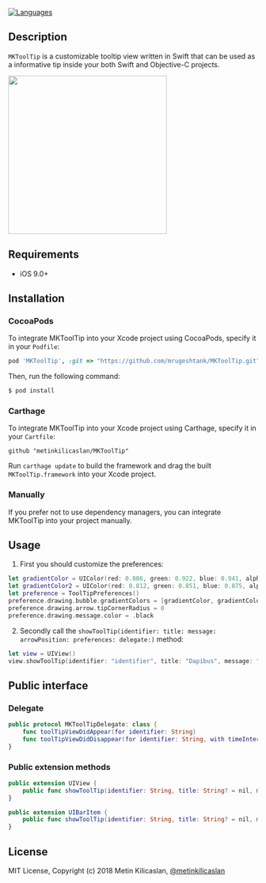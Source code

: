 [![Languages](https://img.shields.io/badge/language-swift%204.2%20|%20objc-FF69B4.svg?style=plastic)](#) <br/>

Description
--------------

```MKToolTip``` is a customizable tooltip view written in Swift that can be used as a informative tip inside your both Swift and Objective-C projects.

<img src="https://github.com/metinkilicaslan/MKToolTip/blob/master/MKToolTip.gif" width="320">

Requirements
-----------------------------

- iOS 9.0+

Installation
--------------

### CocoaPods

To integrate MKToolTip into your Xcode project using CocoaPods, specify it in your `Podfile`:

```ruby
pod 'MKToolTip', :git => "https://github.com/mrugeshtank/MKToolTip.git"
```

Then, run the following command:

```bash
$ pod install
```

### Carthage

To integrate MKToolTip into your Xcode project using Carthage, specify it in your `Cartfile`:

```ogdl
github "metinkilicaslan/MKToolTip"
```

Run `carthage update` to build the framework and drag the built `MKToolTip.framework` into your Xcode project.

### Manually

If you prefer not to use dependency managers, you can integrate MKToolTip into your project manually.

Usage
--------------

1) First you should customize the preferences:

```swift
let gradientColor = UIColor(red: 0.886, green: 0.922, blue: 0.941, alpha: 1.000)
let gradientColor2 = UIColor(red: 0.812, green: 0.851, blue: 0.875, alpha: 1.000)
let preference = ToolTipPreferences()
preference.drawing.bubble.gradientColors = [gradientColor, gradientColor2]
preference.drawing.arrow.tipCornerRadius = 0
preference.drawing.message.color = .black
```

2) Secondly call the ``showToolTip(identifier: title: message: arrowPosition: preferences: delegate:)`` method:

```swift
let view = UIView()
view.showToolTip(identifier: "identifier", title: "Dapibus", message: "Aenean eu leo quam. Pellentesque ornare sem lacinia quam venenatis vestibulum.", arrowPosition: .top)
```

Public interface
--------------

### Delegate

```swift
public protocol MKToolTipDelegate: class {
    func toolTipViewDidAppear(for identifier: String)
    func toolTipViewDidDisappear(for identifier: String, with timeInterval: TimeInterval)
}
```

### Public extension methods

```swift
public extension UIView {
    public func showToolTip(identifier: String, title: String? = nil, message: String, arrowPosition: MKToolTip.ArrowPosition, preferences: ToolTipPreferences = ToolTipPreferences(), delegate: MKToolTipDelegate? = nil)
}

public extension UIBarItem {
    public func showToolTip(identifier: String, title: String? = nil, message: String, arrowPosition: MKToolTip.ArrowPosition, preferences: ToolTipPreferences = ToolTipPreferences(), delegate: MKToolTipDelegate? = nil)
}
```


License
--------------

MIT License, Copyright (c) 2018 Metin Kilicaslan, [@metinkilicaslan](https://twitter.com/metinkilicaslan)

